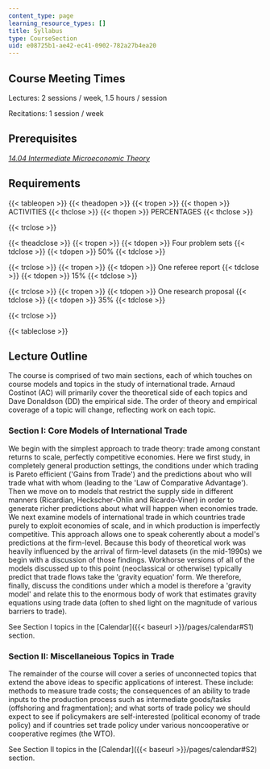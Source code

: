 ```yaml
---
content_type: page
learning_resource_types: []
title: Syllabus
type: CourseSection
uid: e08725b1-ae42-ec41-0902-782a27b4ea20
---
```


Course Meeting Times
--------------------

Lectures: 2 sessions / week, 1.5 hours / session

Recitations: 1 session / week

Prerequisites
-------------

[_14.04 Intermediate Microeconomic Theory_](/courses/14-04-intermediate-microeconomic-theory-fall-2006/)

Requirements
------------

{{< tableopen >}}
{{< theadopen >}}
{{< tropen >}}
{{< thopen >}}
ACTIVITIES
{{< thclose >}}
{{< thopen >}}
PERCENTAGES
{{< thclose >}}

{{< trclose >}}

{{< theadclose >}}
{{< tropen >}}
{{< tdopen >}}
Four problem sets
{{< tdclose >}}
{{< tdopen >}}
50%
{{< tdclose >}}

{{< trclose >}}
{{< tropen >}}
{{< tdopen >}}
One referee report
{{< tdclose >}}
{{< tdopen >}}
15%
{{< tdclose >}}

{{< trclose >}}
{{< tropen >}}
{{< tdopen >}}
One research proposal
{{< tdclose >}}
{{< tdopen >}}
35%
{{< tdclose >}}

{{< trclose >}}

{{< tableclose >}}

Lecture Outline
---------------

The course is comprised of two main sections, each of which touches on course models and topics in the study of international trade. Arnaud Costinot (AC) will primarily cover the theoretical side of each topics and Dave Donaldson (DD) the empirical side. The order of theory and empirical coverage of a topic will change, reflecting work on each topic.

### Section I: Core Models of International Trade

We begin with the simplest approach to trade theory: trade among constant returns to scale, perfectly competitive economies. Here we first study, in completely general production settings, the conditions under which trading is Pareto efficient ('Gains from Trade') and the predictions about who will trade what with whom (leading to the 'Law of Comparative Advantage'). Then we move on to models that restrict the supply side in different manners (Ricardian, Heckscher-Ohlin and Ricardo-Viner) in order to generate richer predictions about what will happen when economies trade. We next examine models of international trade in which countries trade purely to exploit economies of scale, and in which production is imperfectly competitive. This approach allows one to speak coherently about a model's predictions at the firm-level. Because this body of theoretical work was heavily influenced by the arrival of firm-level datasets (in the mid-1990s) we begin with a discussion of those findings. Workhorse versions of all of the models discussed up to this point (neoclassical or otherwise) typically predict that trade flows take the 'gravity equation' form. We therefore, finally, discuss the conditions under which a model is therefore a 'gravity model' and relate this to the enormous body of work that estimates gravity equations using trade data (often to shed light on the magnitude of various barriers to trade).

See Section I topics in the [Calendar]({{< baseurl >}}/pages/calendar#S1) section.

### Section II: Miscellaneious Topics in Trade

The remainder of the course will cover a series of unconnected topics that extend the above ideas to specific applications of interest. These include: methods to measure trade costs; the consequences of an ability to trade inputs to the production process such as intermediate goods/tasks (offshoring and fragmentation); and what sorts of trade policy we should expect to see if policymakers are self-interested (political economy of trade policy) and if countries set trade policy under various noncooperative or cooperative regimes (the WTO).

See Section II topics in the [Calendar]({{< baseurl >}}/pages/calendar#S2) section.